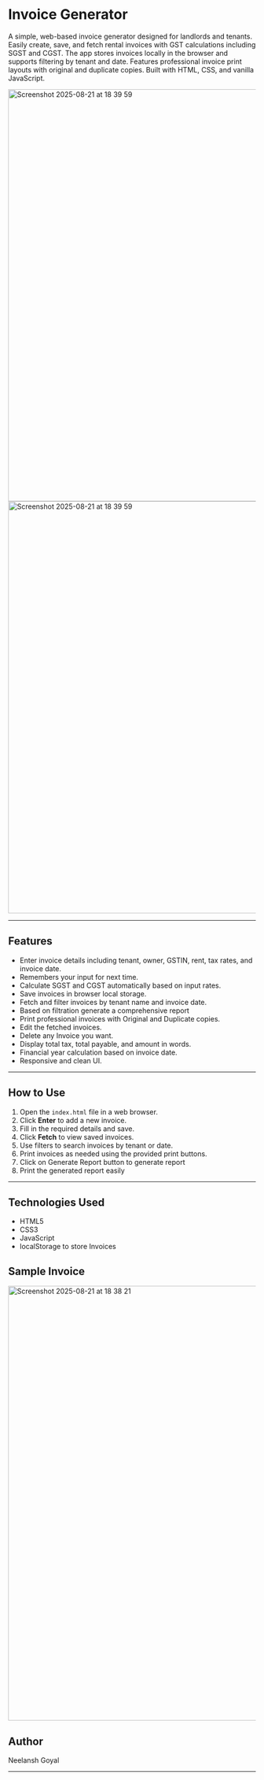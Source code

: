 # Invoice Generator

A simple, web-based invoice generator designed for landlords and tenants. Easily create, save, and fetch rental invoices with GST calculations including SGST and CGST. The app stores invoices locally in the browser and supports filtering by tenant and date. Features professional invoice print layouts with original and duplicate copies. Built with HTML, CSS, and vanilla JavaScript.

<img width="1470" height="837" alt="Screenshot 2025-08-21 at 18 39 59" src="https://github.com/user-attachments/assets/9986c23d-909c-4f22-9150-a3b6ecbb0c1c" />
<img width="1470" height="837" alt="Screenshot 2025-08-21 at 18 39 59" src="https://github.com/user-attachments/assets/67d76821-4bfe-4780-b28a-284c5849c799" />

---

## Features

- Enter invoice details including tenant, owner, GSTIN, rent, tax rates, and invoice date.
- Remembers your input for next time.
- Calculate SGST and CGST automatically based on input rates.
- Save invoices in browser local storage.
- Fetch and filter invoices by tenant name and invoice date.
- Based on filtration generate a comprehensive report 
- Print professional invoices with Original and Duplicate copies.
- Edit the fetched invoices.
- Delete any Invoice you want.
- Display total tax, total payable, and amount in words.
- Financial year calculation based on invoice date.
- Responsive and clean UI.

---

## How to Use

1. Open the `index.html` file in a web browser.
2. Click **Enter** to add a new invoice.
3. Fill in the required details and save.
4. Click **Fetch** to view saved invoices.
5. Use filters to search invoices by tenant or date.
6. Print invoices as needed using the provided print buttons.
7. Click on Generate Report button to generate report
8. Print the generated report easily

---

## Technologies Used

- HTML5
- CSS3
- JavaScript
- localStorage to store Invoices

## Sample Invoice
<img width="628" height="883" alt="Screenshot 2025-08-21 at 18 38 21" src="https://github.com/user-attachments/assets/6e2b9622-dbb3-418b-a92c-999c1f664276" />

## Author

Neelansh Goyal

---
